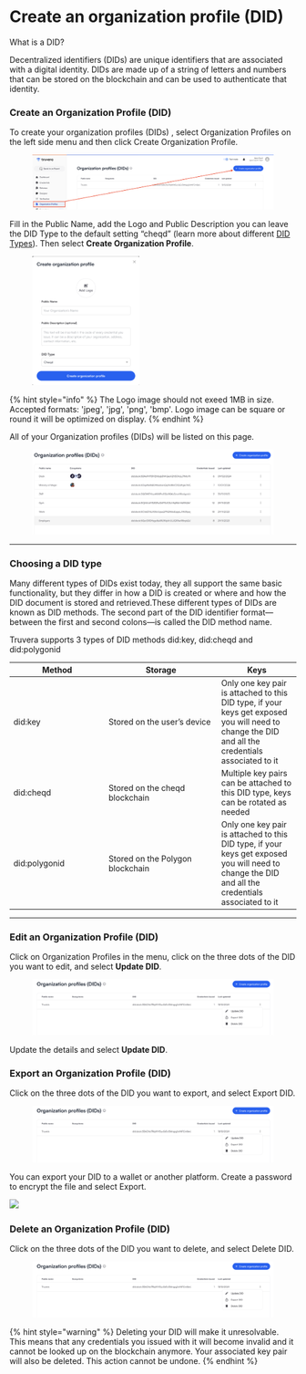 # Create an organization profile (DID)

What is a DID?

Decentralized identifiers (DIDs) are unique identifiers that are associated with a digital identity. DIDs are made up of a string of letters and numbers that can be stored on the blockchain and can be used to authenticate that identity.

### Create an Organization Profile (DID) <a href="#h_95e2ff9378" id="h_95e2ff9378"></a>

To create your organization profiles (DIDs) , select Organization Profiles on the left side menu and then click Create Organization Profile.

<figure><img src="../.gitbook/assets/Screenshot 2024-12-19 at 14.36.38.png" alt=""><figcaption></figcaption></figure>

Fill in the Public Name, add the Logo and Public Description you can leave the DID Type to the default setting “cheqd” (learn more about different [DID Types](create-an-organization-profile-did.md#choosing-a-did-type)). Then select **Create Organization Profile**.

<div align="left"><figure><img src="../.gitbook/assets/Screenshot 2025-02-04 at 13.59.21.png" alt="" width="188"><figcaption></figcaption></figure></div>

{% hint style="info" %}
The Logo image should not exeed 1MB in size. Accepted formats: 'jpeg', 'jpg', 'png', 'bmp'. Logo image can be square or round it will be optimized on display.
{% endhint %}

All of your Organization profiles (DIDs) will be listed on this page.&#x20;

<figure><img src="../.gitbook/assets/Screenshot 2024-04-18 at 16.33.22.png" alt=""><figcaption></figcaption></figure>

***

### Choosing a DID type

Many different types of DIDs exist today, they all support the same basic functionality, but they differ in how a DID is created or where and how the DID document is stored and retrieved.These different types of DIDs are known as DID methods. The second part of the DID identifier format—between the first and second colons—is called the DID method name.

Truvera supports 3 types of DID methods did:key, did:cheqd and did:polygonid

<table><thead><tr><th width="153">Method</th><th width="184">Storage</th><th>Keys</th></tr></thead><tbody><tr><td>did:key</td><td>Stored on the user’s device</td><td>Only one key pair is attached to this DID type, if your keys get exposed you will need to change the DID and all the credentials associated to it</td></tr><tr><td>did:cheqd</td><td>Stored on the cheqd blockchain</td><td>Multiple key pairs can be attached to this DID type, keys can be rotated as needed</td></tr><tr><td>did:polygonid</td><td>Stored on the Polygon blockchain</td><td>Only one key pair is attached to this DID type, if your keys get exposed you will need to change the DID and all the credentials associated to it</td></tr></tbody></table>

***

### Edit an Organization Profile (DID) <a href="#h_c1052e8bf2" id="h_c1052e8bf2"></a>

Click on Organization Profiles in the menu, click on the three dots of the DID you want to edit, and select **Update DID**.

<figure><img src="../.gitbook/assets/Screenshot 2024-12-19 at 14.39.13.png" alt=""><figcaption></figcaption></figure>

Update the details and select **Update DID**.

### Export an Organization Profile (DID) <a href="#h_157926b249" id="h_157926b249"></a>

Click on the three dots of the DID you want to export, and select Export DID.

<figure><img src="../.gitbook/assets/Screenshot 2024-12-19 at 14.39.13 (1).png" alt=""><figcaption></figcaption></figure>

You can export your DID to a wallet or another platform. Create a password to encrypt the file and select Export.

![](https://downloads.intercomcdn.com/i/o/797658873/66234318d10e677cec479706/Screenshot+2023-08-01+at+14.37.22.png)

### Delete an Organization Profile (DID) <a href="#h_88118e48bc" id="h_88118e48bc"></a>

Click on the three dots of the DID you want to delete, and select Delete DID.

<figure><img src="../.gitbook/assets/Screenshot 2024-12-19 at 14.39.13 (1).png" alt=""><figcaption></figcaption></figure>

{% hint style="warning" %}
Deleting your DID will make it unresolvable. This means that any credentials you issued with it will become invalid and it cannot be looked up on the blockchain anymore. Your associated key pair will also be deleted. This action cannot be undone.
{% endhint %}
